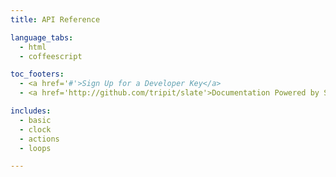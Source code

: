 ```yaml
---
title: API Reference

language_tabs:
  - html
  - coffeescript

toc_footers:
  - <a href='#'>Sign Up for a Developer Key</a>
  - <a href='http://github.com/tripit/slate'>Documentation Powered by Slate</a>

includes:
  - basic
  - clock
  - actions
  - loops

---
```


